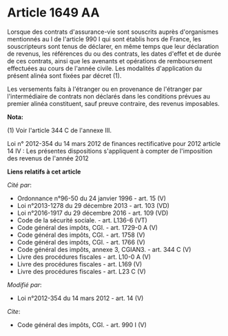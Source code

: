 # Article 1649 AA

Lorsque des contrats d'assurance-vie sont souscrits auprès d'organismes mentionnés au I de l'article 990 I qui sont établis
hors de France, les souscripteurs sont tenus de déclarer, en même temps que leur déclaration de revenus, les références du ou
des contrats, les dates d'effet et de durée de ces contrats, ainsi que les avenants et opérations de remboursement effectuées
au cours de l'année civile. Les modalités d'application du présent alinéa sont fixées par décret (1). 

Les versements faits à l'étranger ou en provenance de l'étranger par l'intermédiaire de contrats non déclarés dans les
conditions prévues au premier alinéa constituent, sauf preuve contraire, des revenus imposables.

**Nota:**

(1) Voir l'article 344 C de l'annexe III.

Loi n° 2012-354 du 14 mars 2012 de finances rectificative pour 2012 article 14 IV : Les présentes dispositions s'appliquent à
compter de l'imposition des revenus de l'année 2012

**Liens relatifs à cet article**

_Cité par_:

  - Ordonnance n°96-50 du 24 janvier 1996 - art. 15 (V)
  - Loi n°2013-1278 du 29 décembre 2013 - art. 103 (VD)
  - Loi n°2016-1917 du 29 décembre 2016 - art. 109 (VD)
  - Code de la sécurité sociale. - art. L136-6 (VT)
  - Code général des impôts, CGI. - art. 1729-0 A (V)
  - Code général des impôts, CGI. - art. 1758 (V)
  - Code général des impôts, CGI. - art. 1766 (V)
  - Code général des impôts, annexe 3, CGIAN3. - art. 344 C (V)
  - Livre des procédures fiscales - art. L10-0 A (V)
  - Livre des procédures fiscales - art. L169 (V)
  - Livre des procédures fiscales - art. L23 C (V)

_Modifié par_:

  - Loi n°2012-354 du 14 mars 2012 - art. 14 (V)

_Cite_:

  - Code général des impôts, CGI. - art. 990 I (V)
